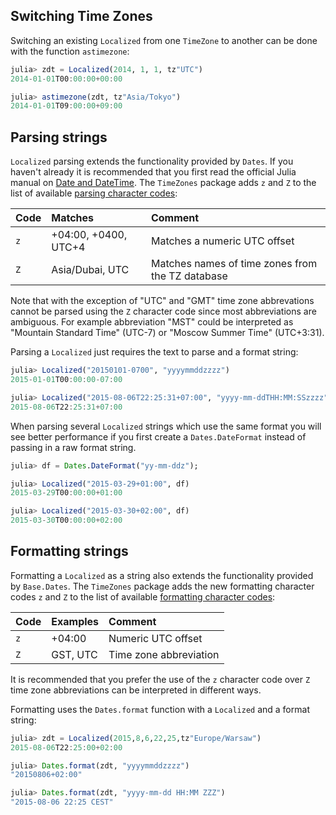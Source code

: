 ## Switching Time Zones

Switching an existing `Localized` from one `TimeZone` to another can be done with the function `astimezone`:

```julia
julia> zdt = Localized(2014, 1, 1, tz"UTC")
2014-01-01T00:00:00+00:00

julia> astimezone(zdt, tz"Asia/Tokyo")
2014-01-01T09:00:00+09:00
```

## Parsing strings

`Localized` parsing extends the functionality provided by `Dates`. If you haven't already it is recommended that you first read the official Julia manual on [Date and DateTime](https://docs.julialang.org/en/stable/manual/dates/#Constructors-1). The `TimeZones` package adds `z` and `Z` to the list of available [parsing character codes](https://docs.julialang.org/en/stable/stdlib/dates/#Base.Dates.DateFormat):

| Code | Matches              | Comment                                          |
|:-----|:---------------------|:-------------------------------------------------|
| `z`  | +04:00, +0400, UTC+4 | Matches a numeric UTC offset                     |
| `Z`  | Asia/Dubai, UTC      | Matches names of time zones from the TZ database |

Note that with the exception of "UTC" and "GMT" time zone abbrevations cannot be parsed using the `Z` character code since most abbreviations are ambiguous. For example abbreviation "MST" could be interpreted as "Mountain Standard Time" (UTC-7) or "Moscow Summer Time" (UTC+3:31).

Parsing a `Localized` just requires the text to parse and a format string:

```julia
julia> Localized("20150101-0700", "yyyymmddzzzz")
2015-01-01T00:00:00-07:00

julia> Localized("2015-08-06T22:25:31+07:00", "yyyy-mm-ddTHH:MM:SSzzzz")
2015-08-06T22:25:31+07:00
```

When parsing several `Localized` strings which use the same format you will see better performance if you first create a `Dates.DateFormat` instead of passing in a raw format string.

```julia
julia> df = Dates.DateFormat("yy-mm-ddz");

julia> Localized("2015-03-29+01:00", df)
2015-03-29T00:00:00+01:00

julia> Localized("2015-03-30+02:00", df)
2015-03-30T00:00:00+02:00
```

## Formatting strings

Formatting a `Localized` as a string also extends the functionality provided by `Base.Dates`. The `TimeZones` package adds the new formatting character codes `z` and `Z` to the list of available [formatting character codes](https://docs.julialang.org/en/stable/stdlib/dates/#Base.Dates.format-Tuple{Base.Dates.TimeType,AbstractString}):

| Code | Examples             | Comment                                          |
|:-----|:---------------------|:-------------------------------------------------|
| `z`  | +04:00               | Numeric UTC offset                               |
| `Z`  | GST, UTC             | Time zone abbreviation                           |

It is recommended that you prefer the use of the `z` character code over `Z` time zone abbreviations can be interpreted in different ways.

Formatting uses the `Dates.format` function with a `Localized` and a format string:

```julia
julia> zdt = Localized(2015,8,6,22,25,tz"Europe/Warsaw")
2015-08-06T22:25:00+02:00

julia> Dates.format(zdt, "yyyymmddzzzz")
"20150806+02:00"

julia> Dates.format(zdt, "yyyy-mm-dd HH:MM ZZZ")
"2015-08-06 22:25 CEST"
```

